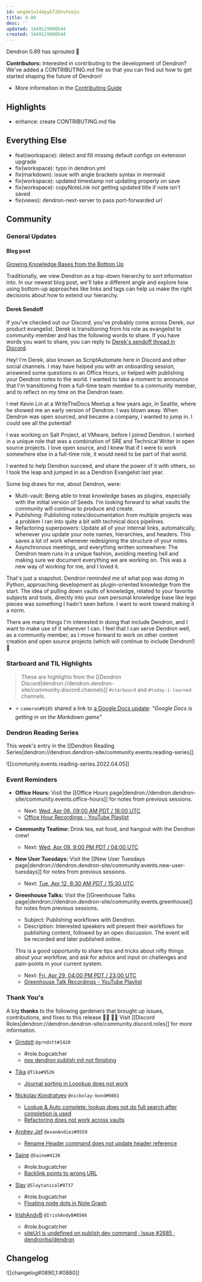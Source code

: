 ```yaml
---
id: wog4e1u144pyb72bhvhsmju
title: 0.89
desc: ''
updated: 1649129980544
created: 1649129980544
---
```


Dendron 0.89 has sprouted  🌱

<!-- [[Release Highlights|dendron://dendron.handbook/area.product.sop.release-highlights]] -->

**Contributors:** Interested in contributing to the development of Dendron? We've added a CONTRIBUTING.md file so that you can find out how to get started shaping the future of Dendron!

- More information in the [Contributing Guide](https://github.com/dendronhq/dendron/blob/master/CONTRIBUTING.md)


## Highlights
- enhance: create CONTRIBUTING.md file 

## Everything Else
- feat(workspace): detect and fill missing default configs on extension upgrade
- fix(workspace): typo in dendron.yml
- fix(markdown): issue with angle brackets syntax in mermaid
- fix(workspace): updated timestamp not updating properly on save
- fix(workspace): copyNoteLink not getting updated title if note isn't saved
- fix(views): dendron-next-server to pass port-forwarded url

## Community

### General Updates

#### Blog post
[Growing Knowledge Bases from the Bottom Up](https://blog.dendron.so/notes/072ed07tikrhv6e4ilwcv2q/)

Traditionally, we view Dendron as a top-down hierarchy to sort information into. In our newest blog post, we'll take a different angle and explore how using bottom-up approaches like links and tags can help us make the right decisions about how to extend our hierarchy.  

#### Derek Sendoff

If you've checked out our Discord, you've probably come across Derek, our product evangelist. Derek is transitioning from his role as evangelist to community member and has the following words to share. If you have words you want to share, you can reply to  [Derek's sendoff thread in Discord](https://discord.com/channels/717965437182410783/892453144632627200/960908495614513182).

>
Hey! I'm Derek, also known as ScriptAutomate here in Discord and other social channels. I may have helped you with an onboarding session, answered some questions in an Office Hours, or helped with publishing your Dendron notes to the world. I wanted to take a moment to announce that I'm transitioning from a full-time team member to a community member, and to reflect on my time on the Dendron team.
>
I met Kevin Lin at a WriteTheDocs Meetup a few years ago, in Seattle, where he showed me an early version of Dendron. I was blown away. When Dendron was open sourced, and became a company, I wanted to jump in. I could see all the potential!
>
I was working on Salt Project, at VMware, before I joined Dendron. I worked in a unique role that was a combination of SRE and Technical Writer in open source projects. I love open source, and I knew that if I were to work somewhere else in a full-time role, it would need to be part of that world.
>
I wanted to help Dendron succeed, and share the power of it with others, so I took the leap and jumped in as a Dendron Evangelist last year.
>
Some big draws for me, about Dendron, were:
- Multi-vault: Being able to treat knowledge bases as plugins, especially with the initial version of Seeds. I'm looking forward to what vaults the community will continue to produce and create.
- Publishing: Publishing notes/documentation from multiple projects was a problem I ran into quite a bit with technical docs pipelines.
- Refactoring superpowers: Update all of your internal links, automatically, whenever you update your note names, hierarchies, and headers. This saves a lot of work whenever redesigning the structure of your notes.
- Asynchronous meetings, and everything written somewhere: The Dendron team runs in a unique fashion, avoiding meeting hell and making sure we document everything we are working on. This was a new way of working for me, and I loved it.
>
That's just a snapshot. Dendron reminded me of what pop was doing in Python, approaching development as plugin-oriented knowledge from the start. The idea of pulling down vaults of knowledge, related to your favorite subjects and tools, directly into your own personal knowledge base like lego pieces was something I hadn't seen before. I want to work toward making it a norm.
>
There are many things I'm interested in doing that include Dendron, and I want to make use of it wherever I can. I feel that I can serve Dendron well, as a community member, as I move forward to work on other content creation and open source projects (which will continue to include Dendron!) 🌱

### Starboard and TIL Highlights
> These are highlights from the [[Dendron Discord|dendron://dendron.dendron-site/community.discord.channels]] `#starboard` and `#today-i-learned` channels.

- ⭐ `cameron#9185` shared a link to [a Google Docs update](http://workspaceupdates.googleblog.com/2022/03/compose-with-markdown-in-google-docs-on.html): _"Google Docs is getting in on the Markdown game"_

### Dendron Reading Series

This week's entry in the [[Dendron Reading Series|dendron://dendron.dendron-site/community.events.reading-series]].

![[community.events.reading-series.2022.04.05]]

### Event Reminders
- **Office Hours:** Visit the [[Office Hours page|dendron://dendron.dendron-site/community.events.office-hours]] for notes from previous sessions.
    - Next: [Wed, Apr 06, 09:00 AM PDT / 16:00 UTC](https://link.dendron.so/luma)
    - [Office Hour Recordings - YouTube Playlist](https://link.dendron.so/6yPa)
- **Community Teatime:** Drink tea, eat food, and hangout with the Dendron crew!
    - Next: [Wed, Apr 09, 9:00 PM PDT / 04:00 UTC](https://link.dendron.so/luma)
- **New User Tuesdays:** Visit the [[New User Tuesdays page|dendron://dendron.dendron-site/community.events.new-user-tuesdays]] for notes from previous sessions.
    - Next: [Tue, Apr 12, 8:30 AM PDT / 15:30 UTC](https://link.dendron.so/luma)
- **Greenhouse Talks:** Visit the [[Greenhouse Talks page|dendron://dendron.dendron-site/community.events.greenhouse]] for notes from previous sessions.
    - Subject: Publishing workflows with Dendron.
    - Description: Interested speakers will present their workflows for publishing content, followed by an open discussion. The event will be recorded and later published online.
    
    This is a good opportunity to share tips and tricks about nifty things about your workflow, and ask for advice and input on challenges and pain-points in your current system.
    - Next: [Fri, Apr 29, 04:00 PM PDT / 23:00 UTC](https://link.dendron.so/luma)
    - [Greenhouse Talk Recordings - YouTube Playlist](https://link.dendron.so/greenhouse)

### Thank You's

A big **thanks** to the following gardeners that brought up issues, contributions, and fixes to this release :man_farmer: :woman_farmer: 
Visit [[Discord Roles|dendron://dendron.dendron-site/community.discord.roles]] for more information.

- [Grndstt](https://github.com/oolonek) `@grndstt#1420`
  - #role.bugcatcher
  - [npx dendron publish init not finishing](https://github.com/dendronhq/dendron/issues/2659)


- [Tika](https://github.com/SR--) `@Tika#9526`
  - [Journal sorting in Loookup does not work](https://github.com/dendronhq/dendron/issues/2661)


- [Nickolay Kondratyev](https://github.com/nickolay-kondratyev) `@nickolay-kond#9861`
  - [Lookup & Auto complete: lookup does not do full search after completion is used](https://github.com/dendronhq/dendron/issues/2666)
  - [Refactoring does not work across vaults](https://github.com/dendronhq/dendron/issues/2686)


- [Andrey Jef](https://github.com/andrey-jef) `@evanAndiez#9559`
  - [Rename Header command does not update header reference](https://github.com/dendronhq/dendron/issues/2674)


- [Saine](https://github.com/Mettcon) `@Saine#4136`
  - #role.bugcatcher
  - [Backlink points to wrong URL](https://github.com/dendronhq/dendron/issues/2675)


- [Slay](https://github.com/LamentConfiguration) `@Slaytanical#9737`
  - #role.bugcatcher
  - [Floating node dots in Note Graph](https://github.com/dendronhq/dendron/issues/2680)


- [IrishAndyB](https://github.com/irishandyb) `@IrishAndyB#8566`
  - #role.bugcatcher
  - [siteUrl is undefined on publish dev command · Issue #2685 · dendronhq/dendron](https://github.com/dendronhq/dendron/issues/2685)

## Changelog
![[changelog#0890,1:#0880]]
